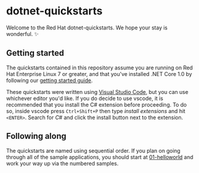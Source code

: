 # dotnet-quickstarts

Welcome to the Red Hat dotnet-quickstarts. We hope your stay is wonderful. :sparkles:

## Getting started

The quickstarts contained in this repository assume you are running on Red Hat Enterprise Linux 7 or greater, and that you've installed .NET Core 1.0 by following our [getting started guide](https://access.stage.redhat.com/documentation/en/net-core/1.0/getting-started-guide/).

These quickstarts were written using [Visual Studio Code](https://code.visualstudio.com), but you can use whichever editor you'd like. If you do decide to use vscode, it is recommended that you install the C# extension before proceeding.  To do so, inside vscode press `Ctrl+Shift+P` then type *install extensions* and hit `<ENTER>`. Search for *C#* and click the install button next to the extension.

## Following along

The quickstarts are named using sequential order. If you plan on going through all of the sample applications, you should start at [01-helloworld](./01-helloworld) and work your way up via the numbered samples.
